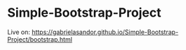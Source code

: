 # Simple-Bootstrap-Project

Live on: https://gabrielasandor.github.io/Simple-Bootstrap-Project/bootstrap.html
